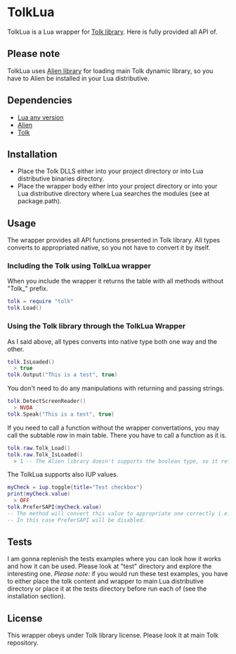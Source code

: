 # TolkLua #
TolkLua is a Lua wrapper for [Tolk library](https://github.com/dkager/tolk). Here is fully provided all API of.
## Please note ##
TolkLua uses [Alien library](https://github.com/mascarenhas/alien) for loading main Tolk dynamic library, so you have to Alien be installed in your Lua distributive.

## Dependencies ##
+ [Lua any version](https://lua.org)
+ [Alien](https://github.com/mascarenhas/alien)
+ [Tolk](https://github.com/dkager/tolk)

## Installation ##
+ Place the Tolk DLLS either into your project directory or into Lua distributive binaries directory.
+ Place the wrapper body either into your project directory or into your Lua distributive directory where Lua searches the modules (see at package.path).

## Usage ##
The wrapper provides all API functions presented in Tolk library. All types converts to appropriated native, so you not have to convert it by itself.
### Including the Tolk using TolkLua wrapper ###
When you include the wrapper it returns the table with all methods without "Tolk_" prefix.
```lua
tolk = require "tolk"
tolk.Load()
```
  ### Using the Tolk library through the TolkLua Wrapper ###
As I said above, all types converts into native type both one way and the other.
```lua
tolk.IsLoaded()
  > true
tolk.Output("This is a test", true)
```
You don't need to do any manipulations with returning and passing strings.
```lua
tolk.DetectScreenReader()
  > NVDA
tolk.Speak("This is a test", true)
```
If you need to call a function without the wrapper convertations, you may call the subtable <em>raw</em> in main table. There you have to call a function as it is.
```lua
tolk.raw.Tolk_Load()
tolk.raw.Tolk_IsLoaded()
  > 1 -- The Alien library doesn't supports the boolean type, so it returns as int because boolean type C uses as integer representation.
  ```
  The TolkLua supports also IUP values.
  ```lua
  myCheck = iup.toggle{title="Test checkbox"}
  print(myCheck.value)
    > OFF
tolk.PreferSAPI(myCheck.value)
-- The method will convert this value to appropriate one correctly i.e. "ON"=true, "OFF"=false.
-- In this case PreferSAPI will be disabled.
```
## Tests ##
I am gonna replenish the tests examples where you can look how it works and how it can be used. Please look at "test" directory and explore the interesting one.
<em>Please note:</em> if you would run these test examples, you have to either place the tolk content and wrapper to main Lua distributive directory or place it at the tests directory before run each of (see the installation section).
## License ##
This wrapper obeys under Tolk library license. Please look it at main Tolk repository.
